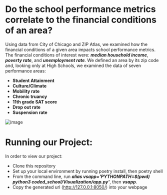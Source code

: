 # Do the school performance metrics correlate to the financial conditions of an area?

Using data from City of Chicago and ZIP Atlas, we examined how the financial conditions of a given area impacts school performance metrics. The financial conditions of interest were: ***median household income***, ***poverty rate***, and ***unemployment rate***. We defined an area by its zip code and, looking only at High Schools, we examined the data of seven performance areas: 

* **Student Attainment**
* **Culture/Climate**
* **Mobility rate**
* **Chronic truancy**
* **11th grade SAT score**
* **Drop out rate**
* **Suspension rate**

![image](https://github.com/apichat-klang/Coded-school-Chicago/assets/142816445/2e43c0bd-4a00-4cb0-801b-d716ea6561f5)

# Running our Project: 
In order to view our project:

* Clone this repository
* Set up your local environment by running poetry install, then poetry shell 
* From the command line, run ***alias vsapp='PYTHONPATH=$(pwd) python3 coded_school/Visualization/app.py'***, then ***vsapp***.
* Copy the generated url (http://127.0.0.1:8050/) into your webpage


